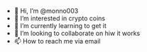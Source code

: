 - 👋 Hi, I’m @monno003
- 👀 I’m interested in crypto coins
- 🌱 I’m currently learning to get it
- 💞️ I’m looking to collaborate on hiw it works
- 📫 How to reach me via email

<!---
monno003/monno003 is a ✨ special ✨ repository because its `README.md` (this file) appears on your GitHub profile.
You can click the Preview link to take a look at your changes.
--->
